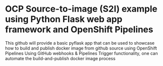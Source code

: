 # OCP Source-to-image (S2I) example using Python Flask web app framework and OpenShift Pipelines
This github will provide a basic pyflask app that can be used to showcase how to build and publish docker image from github source using OpenShift Pipelines
Using GitHub webhooks & Pipelines Trigger functionality, one can automate the build-and-publish docker image process
